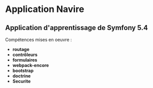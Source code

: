 # Application Navire

## Application d'apprentissage de Symfony 5.4 

Compétences mises en oeuvre : 

- **routage**
- **contrôleurs**
- **formulaires**
- **webpack-encore**
- **bootstrap**
- **doctrine**
- **Securite**
